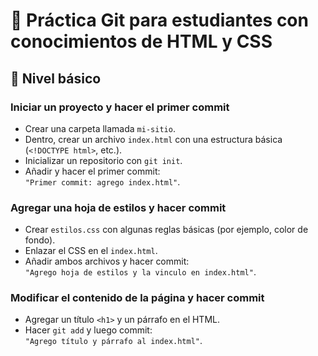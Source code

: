 # 🧪 Práctica Git para estudiantes con conocimientos de HTML y CSS

## 🧱 Nivel básico

### Iniciar un proyecto y hacer el primer commit
- Crear una carpeta llamada `mi-sitio`.
- Dentro, crear un archivo `index.html` con una estructura básica (`<!DOCTYPE html>`, etc.).
- Inicializar un repositorio con `git init`.
- Añadir y hacer el primer commit:  
  `"Primer commit: agrego index.html"`.

### Agregar una hoja de estilos y hacer commit
- Crear `estilos.css` con algunas reglas básicas (por ejemplo, color de fondo).
- Enlazar el CSS en el `index.html`.
- Añadir ambos archivos y hacer commit:  
  `"Agrego hoja de estilos y la vinculo en index.html"`.

### Modificar el contenido de la página y hacer commit
- Agregar un título `<h1>` y un párrafo en el HTML.
- Hacer `git add` y luego commit:  
  `"Agrego título y párrafo al index.html"`.
